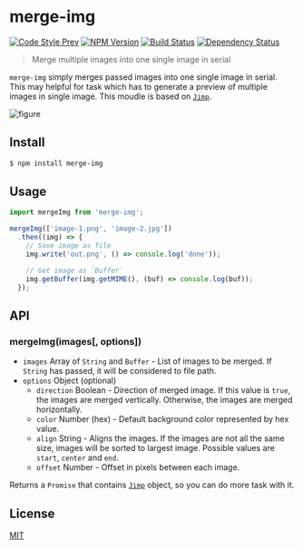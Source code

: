 # merge-img

[![Code Style Prev](https://img.shields.io/badge/code%20style-prev-32c8fc.svg?style=flat-square)](https://github.com/preco21/eslint-config-prev)
[![NPM Version](https://img.shields.io/npm/v/merge-img.svg?style=flat-square)](https://www.npmjs.com/package/merge-img)
[![Build Status](https://img.shields.io/travis/preco21/merge-img/master.svg?style=flat-square)](https://travis-ci.org/preco21/merge-img)
[![Dependency Status](https://dependencyci.com/github/preco21/merge-img/badge?style=flat-square)](https://dependencyci.com/github/preco21/merge-img)

> Merge multiple images into one single image in serial

`merge-img` simply merges passed images into one single image in serial. This may helpful for task which has to generate a preview of multiple images in single image. This moudle is based on [`Jimp`][jimp].

![figure](https://rawgit.com/preco21/merge-img/master/media/figure.png)

## Install

```bash
$ npm install merge-img
```

## Usage

```javascript
import mergeImg from 'merge-img';

mergeImg(['image-1.png', 'image-2.jpg'])
  .then((img) => {
    // Save image as file
    img.write('out.png', () => console.log('done'));

    // Get image as `Buffer`
    img.getBuffer(img.getMIME(), (buf) => console.log(buf));
  });
```

## API

### mergeImg(images[, options])

* `images` Array of `String` and `Buffer` - List of images to be merged. If `String` has passed, it will be considered to file path.
* `options` Object (optional)
  * `direction` Boolean - Direction of merged image. If this value is `true`, the images are merged vertically. Otherwise, the images are merged horizontally.
  * `color` Number (hex) - Default background color represented by hex value.
  * `align` String - Aligns the images. If the images are not all the same size, images will be sorted to largest image. Possible values are `start`, `center` and `end`.
  * `offset` Number - Offset in pixels between each image.

Returns a `Promise` that contains [`Jimp`][jimp] object, so you can do more task with it.

## License

[MIT](https://preco.mit-license.org/)

[jimp]: https://github.com/oliver-moran/jimp#writing-to-files-and-buffers
